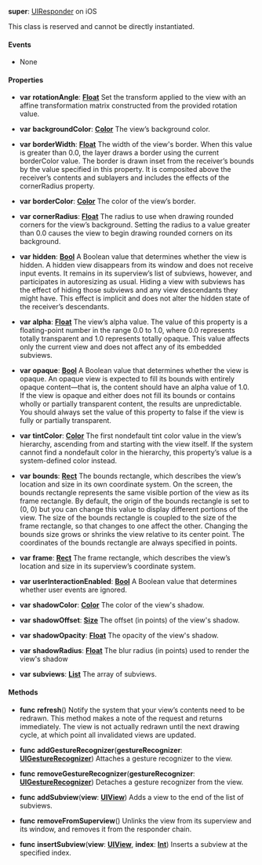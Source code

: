 **super**: [UIResponder](UIResponder.md) on iOS

This class is reserved and cannot be directly instantiated.

#### Events

* None

#### Properties

* **var** **rotationAngle**: **[Float](../gravity/types.md)**
Set the transform applied to the view with an affine transformation matrix constructed from the provided rotation value.

* **var** **backgroundColor**: **[Color](color.md)**
The view’s background color.

* **var** **borderWidth**: **[Float](../gravity/types.md)**
The width of the view's border. When this value is greater than 0.0, the layer draws a border using the current borderColor value. The border is drawn inset from the receiver’s bounds by the value specified in this property. It is composited above the receiver’s contents and sublayers and includes the effects of the cornerRadius property.

* **var** **borderColor**: **[Color](color.md)**
The color of the view’s border.

* **var** **cornerRadius**: **[Float](../gravity/types.md)**
The radius to use when drawing rounded corners for the view’s background. Setting the radius to a value greater than 0.0 causes the view to begin drawing rounded corners on its background.

* **var** **hidden**: **[Bool](../gravity/types.md)**
A Boolean value that determines whether the view is hidden. A hidden view disappears from its window and does not receive input events. It remains in its superview’s list of subviews, however, and participates in autoresizing as usual. Hiding a view with subviews has the effect of hiding those subviews and any view descendants they might have. This effect is implicit and does not alter the hidden state of the receiver’s descendants.

* **var** **alpha**: **[Float](../gravity/types.md)**
The view’s alpha value. The value of this property is a floating-point number in the range 0.0 to 1.0, where 0.0 represents totally transparent and 1.0 represents totally opaque. This value affects only the current view and does not affect any of its embedded subviews.

* **var** **opaque**: **[Bool](../gravity/types.md)**
A Boolean value that determines whether the view is opaque. An opaque view is expected to fill its bounds with entirely opaque content—that is, the content should have an alpha value of 1.0. If the view is opaque and either does not fill its bounds or contains wholly or partially transparent content, the results are unpredictable. You should always set the value of this property to false if the view is fully or partially transparent.

* **var** **tintColor**: **[Color](color.md)**
The first nondefault tint color value in the view’s hierarchy, ascending from and starting with the view itself. If the system cannot find a nondefault color in the hierarchy, this property’s value is a system-defined color instead.

* **var** **bounds**: **[Rect](rect.md)**
The bounds rectangle, which describes the view’s location and size in its own coordinate system. On the screen, the bounds rectangle represents the same visible portion of the view as its frame rectangle. By default, the origin of the bounds rectangle is set to (0, 0) but you can change this value to display different portions of the view. The size of the bounds rectangle is coupled to the size of the frame rectangle, so that changes to one affect the other. Changing the bounds size grows or shrinks the view relative to its center point. The coordinates of the bounds rectangle are always specified in points.

* **var** **frame**: **[Rect](rect.md)**
The frame rectangle, which describes the view’s location and size in its superview’s coordinate system.

* **var** **userInteractionEnabled**: **[Bool](../gravity/types.md)**
A Boolean value that determines whether user events are ignored.

* **var** **shadowColor**: **[Color](color.md)**
The color of the view's shadow.

* **var** **shadowOffset**: **[Size](size.md)**
The offset (in points) of the view's shadow.

* **var** **shadowOpacity**: **[Float](../gravity/types.md)**
The opacity of the view's shadow.

* **var** **shadowRadius**: **[Float](../gravity/types.md)**
The blur radius (in points) used to render the view's shadow

* **var** **subviews**: **[List](../gravity/lists.md)**
The array of subviews.



#### Methods

* **func** **refresh**()
Notify the system that your view’s contents need to be redrawn. This method makes a note of the request and returns immediately. The view is not actually redrawn until the next drawing cycle, at which point all invalidated views are updated.

* **func** **addGestureRecognizer**(**gestureRecognizer**: <strong>[UIGestureRecognizer](UIGestureRecognizer.md)</strong>)
Attaches a gesture recognizer to the view.

* **func** **removeGestureRecognizer**(**gestureRecognizer**: <strong>[UIGestureRecognizer](UIGestureRecognizer.md)</strong>)
Detaches a gesture recognizer from the view.

* **func** **addSubview**(**view**: <strong>[UIView](UIView.md)</strong>)
Adds a view to the end of the list of subviews.

* **func** **removeFromSuperview**()
Unlinks the view from its superview and its window, and removes it from the responder chain.

* **func** **insertSubview**(**view**: <strong>[UIView](UIView.md)</strong>, **index**: <strong>[Int](../gravity/types.md)</strong>)
Inserts a subview at the specified index.





